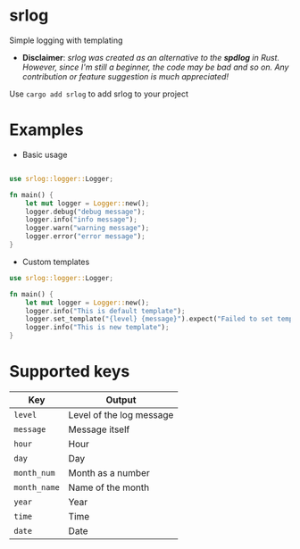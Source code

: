# srlog

Simple logging with templating

- **Disclaimer**: *srlog was created as an alternative to the **spdlog** in Rust. However, since I'm still a beginner, the code may be bad and so on. Any contribution or feature suggestion is much appreciated!*

Use `cargo add srlog` to add srlog to your project

# Examples

- Basic usage
```rust

use srlog::logger::Logger;

fn main() {
    let mut logger = Logger::new();
    logger.debug("debug message");
    logger.info("info message");
    logger.warn("warning message");
    logger.error("error message");
}


```

- Custom templates
```rust
use srlog::logger::Logger;

fn main() {
    let mut logger = Logger::new();
    logger.info("This is default template");
    logger.set_template("{level} {message}").expect("Failed to set template");
    logger.info("This is new template");
}

```
# Supported keys


| Key         | Output      |
| ----------- | ----------- |
| `level`       | Level of the log message |
| `message`     | Message itself       |
| `hour`        | Hour                 |
| `day`         | Day                  |
| `month_num`   | Month as a number    |
| `month_name`  | Name of the month    |
| `year`        | Year                 |
| `time`        | Time                 |
| `date`        | Date                 |
